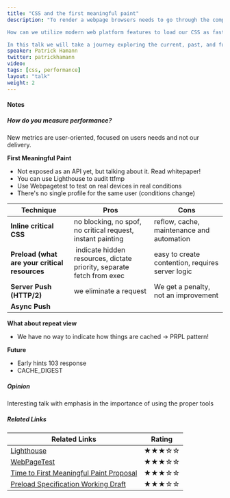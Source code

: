 ```yaml
---
title: "CSS and the first meaningful paint"
description: "To render a webpage browsers needs to go through the complex dance of networking, parsing and painting before any content can be displayed to your user. Over the years, we've developed mechanisms and hacks to aid the browser at each stage of this process, but these have always come at some cost or trade-off.

How can we utilize modern web platform features to load our CSS as fast as possible? Should we still be inlining our critical content into the document or instead, how can HTTP/2 server push and Service Workers help us?

In this talk we will take a journey exploring the current, past, and future best-practices for loading CSS in the browser and how we can achieve a first meaningful paint within 1000ms. Ultimately creating a faster, more resilient experience for our users."
speaker: Patrick Hamann
twitter: patrickhamann
video:
tags: [css, performance]
layout: "talk"
weight: 2
---
```


<article id="1">

#### Notes

##### How do you measure performance?

New metrics are user-oriented, focused on users needs and not our delivery.

**First Meaningful Paint**
- Not exposed as an API yet, but talking about it. Read whitepaper!
- You can use Lighthouse to audit ttfmp
- Use Webpagetest to test on real devices in real conditions
- There's no single profile for the same user (conditions change)

Technique | Pros | Cons
--- | --- | ---
**Inline critical CSS** | no blocking, no spof, no critical request, instant painting | reflow, cache, maintenance and automation
**Preload (what are your critical resources** | indicate hidden resources, dictate priority, separate fetch from exec | easy to create contention, requires server logic
**Server Push (HTTP/2)** | we eliminate a request | We get a penalty, not an improvement
**Async Push** | |

**What about repeat view**
- We have no way to indicate how things are cached -> PRPL pattern!

**Future**
- Early hints 103 response
- CACHE_DIGEST

</article>

<article id="2">

##### Opinion

Interesting talk with emphasis in the importance of using the proper tools

</article>

<article id="3">

##### Related Links

Related Links | Rating
--- | ---
[Lighthouse](https://developers.google.com/web/tools/lighthouse/) | ★★★☆☆
[WebPageTest](https://www.webpagetest.org/) | ★★★☆☆
[Time to First Meaningful Paint Proposal](https://docs.google.com/document/d/1BR94tJdZLsin5poeet0XoTW60M0SjvOJQttKT-JK8HI/view) | ★★★☆☆
[Preload Specification Working Draft](https://www.w3.org/TR/preload/) | ★★★☆☆

</article>